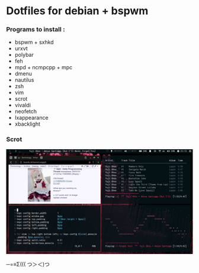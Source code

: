 # Dotfiles for debian + bspwm

### Programs to install :
* bspwm + sxhkd
* urxvt
* polybar
* feh
* mpd + ncmpcpp + mpc
* dmenu
* nautilus
* zsh
* vim
* scrot
* vivaldi
* neofetch
* lxappearance
* xbacklight

### Scrot

![desktop](desktop.png)

─=≡Σ((( つ＞＜)つ

